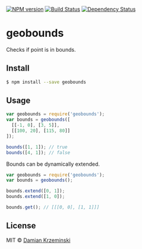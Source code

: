 [![NPM version][npm-image]][npm-url]
[![Build Status][travis-image]][travis-url]
[![Dependency Status][gemnasium-image]][gemnasium-url]

# geobounds

Checks if point is in bounds.

## Install

```sh
$ npm install --save geobounds
```

## Usage

```js
var geobounds = require('geobounds');
var bounds = geobounds([
  [[-1, 0], [3, 5]],
  [[100, 20], [115, 80]]
]);

bounds([1, 1]); // true
bounds([4, 1]); // false

```

Bounds can be dynamically extended.

```js
var geobounds = require('geobounds');
var bounds = geobounds();

bounds.extend([0, 1]);
bounds.extend([1, 0]);

bounds.get(); // [[[0, 0], [1, 1]]]

```

## License

MIT © [Damian Krzeminski](https://pirxpilot.me)

[npm-image]: https://img.shields.io/npm/v/geobounds.svg
[npm-url]: https://npmjs.org/package/geobounds

[travis-url]: https://travis-ci.org/melitele/geobounds
[travis-image]: https://img.shields.io/travis/melitele/geobounds.svg

[gemnasium-image]: https://img.shields.io/gemnasium/code42day/geobounds.svg
[gemnasium-url]: https://gemnasium.com/code42day/geobounds
